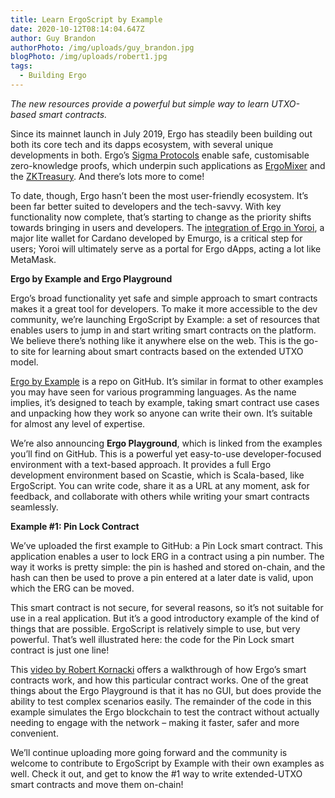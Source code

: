 ```yaml
---
title: Learn ErgoScript by Example
date: 2020-10-12T08:14:04.647Z
author: Guy Brandon
authorPhoto: /img/uploads/guy_brandon.jpg
blogPhoto: /img/uploads/robert1.jpg
tags:
  - Building Ergo
---
```

<!--StartFragment-->

*The new resources provide a powerful but simple way to learn UTXO-based smart contracts.*

Since its mainnet launch in July 2019, Ergo has steadily been building out both its core tech and its dapps ecosystem, with several unique developments in both. Ergo’s [Sigma Protocols](https://ergoplatform.org/en/blog/2020_03_16_ergo_sigma/) enable safe, customisable zero-knowledge proofs, which underpin such applications as [ErgoMixer](https://ergoplatform.org/en/blog/2020_03_20_ergo_mixer/) and the [ZKTreasury](https://ergoplatform.org/en/blog/2020-09-04-announcing-the-zk-treasury-on-ergo/). And there’s lots more to come!

To date, though, Ergo hasn’t been the most user-friendly ecosystem. It’s been far better suited to developers and the tech-savvy. With key functionality now complete, that’s starting to change as the priority shifts towards bringing in users and developers. The [integration of Ergo in Yoroi](https://twitter.com/YoroiWallet/status/1314244618435739648?s=09), a major lite wallet for Cardano developed by Emurgo, is a critical step for users; Yoroi will ultimately serve as a portal for Ergo dApps, acting a lot like MetaMask.

**Ergo by Example and Ergo Playground**

Ergo’s broad functionality yet safe and simple approach to smart contracts makes it a great tool for developers. To make it more accessible to the dev community, we’re launching ErgoScript by Example: a set of resources that enables users to jump in and start writing smart contracts on the platform. We believe there’s nothing like it anywhere else on the web. This is the go-to site for learning about smart contracts based on the extended UTXO model.

[Ergo by Example](https://github.com/ergoplatform/ergoscript-by-example) is a repo on GitHub. It’s similar in format to other examples you may have seen for various programming languages. As the name implies, it’s designed to teach by example, taking smart contract use cases and unpacking how they work so anyone can write their own. It’s suitable for almost any level of expertise.

We’re also announcing **Ergo Playground**, which is linked from the examples you’ll find on GitHub. This is a powerful yet easy-to-use developer-focused environment with a text-based approach. It provides a full Ergo development environment based on Scastie, which is Scala-based, like ErgoScript. You can write code, share it as a URL at any moment, ask for feedback, and collaborate with others while writing your smart contracts seamlessly.

**Example #1: Pin Lock Contract**

We’ve uploaded the first example to GitHub: a Pin Lock smart contract. This application enables a user to lock ERG in a contract using a pin number. The way it works is pretty simple: the pin is hashed and stored on-chain, and the hash can then be used to prove a pin entered at a later date is valid, upon which the ERG can be moved.

This smart contract is not secure, for several reasons, so it’s not suitable for use in a real application. But it’s a good introductory example of the kind of things that are possible. ErgoScript is relatively simple to use, but very powerful. That’s well illustrated here: the code for the Pin Lock smart contract is just one line!

This [video by Robert Kornacki](https://www.youtube.com/watch?v=8l2v1asHgyA) offers a walkthrough of how Ergo’s smart contracts work, and how this particular contract works. One of the great things about the Ergo Playground is that it has no GUI, but does provide the ability to test complex scenarios easily. The remainder of the code in this example simulates the Ergo blockchain to test the contract without actually needing to engage with the network – making it faster, safer and more convenient.

We’ll continue uploading more going forward and the community is welcome to contribute to ErgoScript by Example with their own examples as well. Check it out, and get to know the #1 way to write extended-UTXO smart contracts and move them on-chain!

<!--EndFragment-->